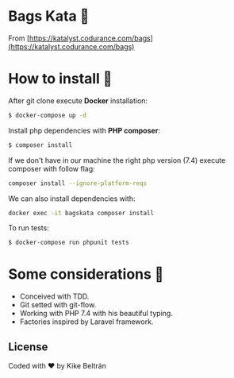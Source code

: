 # Bags Kata 🎒

From [https://katalyst.codurance.com/bags](https://katalyst.codurance.com/bags)

# How to install 🚀

After git clone execute **Docker** installation:

```sh
$ docker-compose up -d 
```
Install php dependencies with **PHP composer**:
```sh
$ composer install
```
If we don't have in our machine the right php version (7.4) execute composer with follow flag:
```sh
composer install --ignore-platform-reqs
```

We can also install dependencies with:
```sh
docker exec -it bagskata composer install
```

To run tests:
```sh
$ docker-compose run phpunit tests
```


# Some considerations 🌚

- Conceived with TDD.
- Git setted with git-flow.
- Working with PHP 7.4 with his beautiful typing.
- Factories inspired by Laravel framework.

License
----

Coded with ♥️ by Kike Beltrán